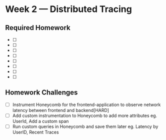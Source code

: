 # Week 2 — Distributed Tracing

## Required Homework
- [ ] 
- [ ] 
- [ ] 
- [ ] 
- [ ] 
- [ ] 
- [ ] 
- [ ] 

## Homework Challenges
- [ ] Instrument Honeycomb for the frontend-application to observe network latency between frontend and backend[HARD]
- [ ] Add custom instrumentation to Honeycomb to add more attributes eg. UserId, Add a custom span
- [ ] Run custom queries in Honeycomb and save them later eg. Latency by UserID, Recent Traces